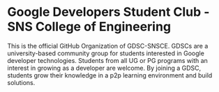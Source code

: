 # Google Developers Student Club - SNS College of Engineering

This is the official GitHub Organization of GDSC-SNSCE. 
GDSCs are a university-based community group for students interested in Google developer technologies. Students from all UG or PG programs with an interest in growing as a developer are welcome. By joining a GDSC, students grow their knowledge in a p2p learning environment and build solutions.
